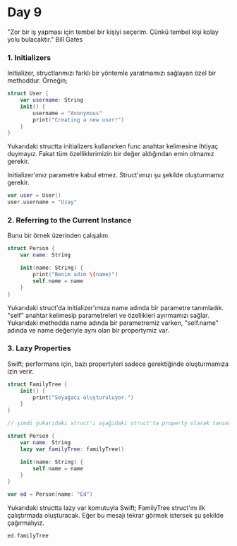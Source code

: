 # Day 9
"Zor bir iş yapması için tembel bir kişiyi seçerim. Çünkü tembel kişi kolay yolu bulacaktır." Bill Gates
### 1. Initializers
Initializer, structlarımızı farklı bir yöntemle yaratmamızı sağlayan özel bir methoddur. Örneğin;
```swift
struct User {
    var username: String
    init() {
        username = "Anonymous"
        print("Creating a new user!")
    }
}
```
Yukarıdaki structta initializers kullanırken func anahtar kelimesine ihtiyaç duymayız. Fakat tüm özelliklerimizin bir değer aldığından emin olmamız gerekir.

Initializer'ımız parametre kabul etmez. Struct'ımızı şu şekilde oluşturmamız gerekir.
```swift
var user = User()
user.username = "Uzay"
```

### 2. Referring to the Current Instance
Bunu bir örnek üzerinden çalışalım.
```swift
struct Person {
    var name: String

    init(name: String) {
        print("Benim adım \(name)")
        self.name = name
    }
}
```
Yukarıdaki struct'da initializer'ımıza name adında bir parametre tanımladık. "self" anahtar kelimesip parametreleri ve özellikleri ayırmamızı sağlar. Yukarıdaki methodda name adında bir parametremiz varken, "self.name" adında ve name değeriyle aynı olan bir propertymiz var.

### 3. Lazy Properties
Swift; performans için, bazı propertyleri sadece gerektiğinde oluşturmamıza izin verir.
```swift
struct FamilyTree {
    init() {
        print("Soyağacı oluşturuluyor.")
    }
}

// şimdi yukarıdaki struct'ı aşağıdaki struct'ta property olarak tanımlayalım. 

struct Person {
    var name: String
    lazy var familyTree: familyTree()

    init(name: String) {
        self.name = name
    }
}

var ed = Person(name: "Ed")
```
Yukarıdaki structta lazy var komutuyla Swift; FamilyTree struct'ını ilk çalıştırmada oluşturacak. Eğer bu mesajı tekrar görmek istersek şu şekilde çağırmalıyız.
```swift
ed.familyTree
```

